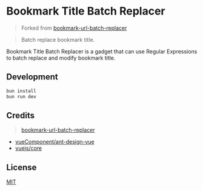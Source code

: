 # Bookmark Title Batch Replacer

> Forked from [bookmark-url-batch-replacer](https://github.com/LightAPIs/bookmark-url-batch-replacer)

> Batch replace bookmark title.

Bookmark Title Batch Replacer is a gadget that can use Regular Expressions to batch replace and modify bookmark title.

## Development

```bash
bun install
bun run dev
```

## Credits

> [bookmark-url-batch-replacer](https://github.com/LightAPIs/bookmark-url-batch-replacer)
- [vueComponent/ant-design-vue](https://github.com/vueComponent/ant-design-vue)
- [vuejs/core](https://github.com/vuejs/core)

## License

[MIT](/LICENSE)

